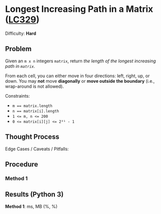 # Longest Increasing Path in a Matrix ([LC329](https://leetcode.com/problems/longest-increasing-path-in-a-matrix/))
Difficulty: **Hard**

## Problem

Given an `m x n` integers `matrix`, return *the length of the longest increasing path in `matrix`*.

From each cell, you can either move in four directions: left, right, up, or down. You may **not** move **diagonally** or **move outside the boundary** (i.e., wrap-around is not allowed).

Constraints:
- `m == matrix.length`
- `n == matrix[i].length`
- `1 <= m, n <= 200`
- `0 <= matrix[i][j] <= 2³¹ - 1`

## Thought Process

Edge Cases / Caveats / Pitfalls:

## Procedure

### Method 1

## Results (Python 3)

**Method 1**:  ms,  MB (%, %)

